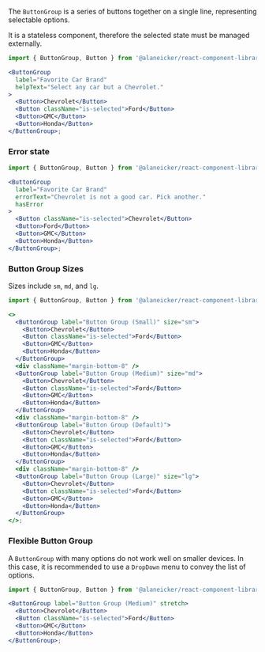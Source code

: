 The `ButtonGroup` is a series of buttons together on a single line, representing selectable options.

It is a stateless component, therefore the selected state must be managed externally.

```jsx
import { ButtonGroup, Button } from '@alaneicker/react-component-library';

<ButtonGroup
  label="Favorite Car Brand"
  helpText="Select any car but a Chevrolet."
>
  <Button>Chevrolet</Button>
  <Button className="is-selected">Ford</Button>
  <Button>GMC</Button>
  <Button>Honda</Button>
</ButtonGroup>;
```

### Error state

```jsx
import { ButtonGroup, Button } from '@alaneicker/react-component-library';

<ButtonGroup
  label="Favorite Car Brand"
  errorText="Chevrolet is not a good car. Pick another."
  hasError
>
  <Button className="is-selected">Chevrolet</Button>
  <Button>Ford</Button>
  <Button>GMC</Button>
  <Button>Honda</Button>
</ButtonGroup>;
```

### Button Group Sizes

Sizes include `sm`, `md`, and `lg`.

```jsx
import { ButtonGroup, Button } from '@alaneicker/react-component-library';

<>
  <ButtonGroup label="Button Group (Small)" size="sm">
    <Button>Chevrolet</Button>
    <Button className="is-selected">Ford</Button>
    <Button>GMC</Button>
    <Button>Honda</Button>
  </ButtonGroup>
  <div className="margin-bottom-8" />
  <ButtonGroup label="Button Group (Medium)" size="md">
    <Button>Chevrolet</Button>
    <Button className="is-selected">Ford</Button>
    <Button>GMC</Button>
    <Button>Honda</Button>
  </ButtonGroup>
  <div className="margin-bottom-8" />
  <ButtonGroup label="Button Group (Default)">
    <Button>Chevrolet</Button>
    <Button className="is-selected">Ford</Button>
    <Button>GMC</Button>
    <Button>Honda</Button>
  </ButtonGroup>
  <div className="margin-bottom-8" />
  <ButtonGroup label="Button Group (Large)" size="lg">
    <Button>Chevrolet</Button>
    <Button className="is-selected">Ford</Button>
    <Button>GMC</Button>
    <Button>Honda</Button>
  </ButtonGroup>
</>;
```

### Flexible Button Group

A `ButtonGroup` with many options do not work well on smaller devices. In this case, it is recommended to use a `DropDown` menu to convey the list of options.

```jsx
import { ButtonGroup, Button } from '@alaneicker/react-component-library';

<ButtonGroup label="Button Group (Medium)" stretch>
  <Button>Chevrolet</Button>
  <Button className="is-selected">Ford</Button>
  <Button>GMC</Button>
  <Button>Honda</Button>
</ButtonGroup>;
```
